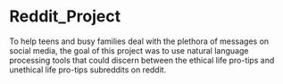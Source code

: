 # Reddit_Project

To help teens and busy families deal with the plethora of messages on social media, the goal of this project was to use natural language processing tools that could discern between the ethical life pro-tips and unethical life pro-tips subreddits on reddit. 
